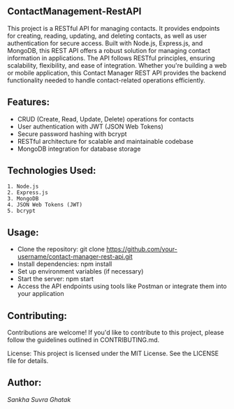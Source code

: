 ## ContactManagement-RestAPI
This project is a RESTful API for managing contacts. It provides endpoints for creating, reading, updating, and deleting contacts, as well as user authentication for secure access. Built with Node.js, Express.js, and MongoDB, this REST API offers a robust solution for managing contact information in applications. The API follows RESTful principles, ensuring scalability, flexibility, and ease of integration. Whether you're building a web or mobile application, this Contact Manager REST API provides the backend functionality needed to handle contact-related operations efficiently.

## Features:

+ CRUD (Create, Read, Update, Delete) operations for contacts
+ User authentication with JWT (JSON Web Tokens)
+ Secure password hashing with bcrypt
+ RESTful architecture for scalable and maintainable codebase
+ MongoDB integration for database storage


## Technologies Used:

    1. Node.js
    2. Express.js
    3. MongoDB
    4. JSON Web Tokens (JWT)
    5. bcrypt

## Usage:

+ Clone the repository: git clone https://github.com/your-username/contact-manager-rest-api.git
+ Install dependencies: npm install
+ Set up environment variables (if necessary)
+ Start the server: npm start
+ Access the API endpoints using tools like Postman or integrate them into your application

## Contributing:
Contributions are welcome! If you'd like to contribute to this project, please follow the guidelines outlined in CONTRIBUTING.md.

License:
This project is licensed under the MIT License. See the LICENSE file for details.


## Author:
_Sankha Suvra Ghatak_
